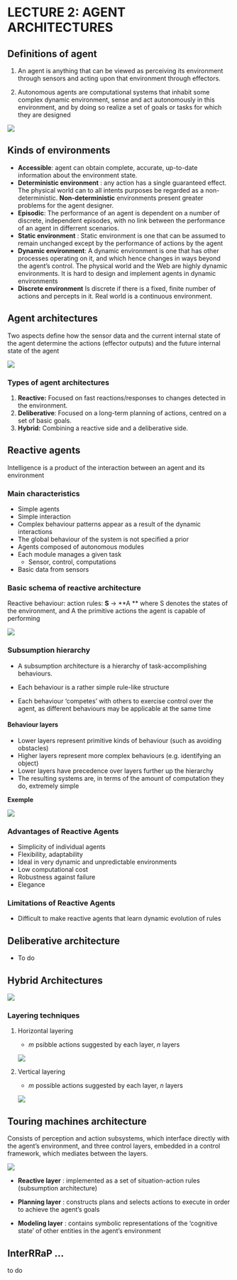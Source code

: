 # LECTURE 2: AGENT ARCHITECTURES

## Definitions of agent

1. An agent is anything that can be viewed as perceiving its environment through sensors and acting upon that environment through effectors.

2. Autonomous agents are computational systems that inhabit some complex dynamic environment, sense and act autonomously in this environment, and by doing so realize a set of goals or tasks for which they are designed

   

![](img/arquitectura_agent.JPG)

## Kinds of environments

* **Accessible**: agent can obtain complete, accurate, up-to-date information about the environment state.
* **Deterministic environment** : any action has a single guaranteed effect. The physical world can to all intents purposes be regarded as a non-deterministic. **Non-deterministic** environments present greater problems for the agent designer. 
* **Episodic**: The performance of an agent is dependent on a number of discrete, independent episodes, with no link between the performance of an agent in differrent scenarios. 
* **Static environment** : Static environment is one that can be assumed to remain unchanged except by the performance of actions by the agent
* **Dynamic environment**: A dynamic environment is one that has other processes operating on it, and which hence changes in ways beyond the agent’s control. The physical world and the Web are highly dynamic environments. It is hard to design and implement agents in dynamic environments
* **Discrete environment** Is discrete if there is a fixed, finite number of actions and percepts in it. Real world is a continuous environment. 

## Agent architectures

Two aspects define how the sensor data and the current internal state of the agent determine the actions (effector outputs) and the future internal state of the agent

![](img/architecture_agent.JPG)

### Types of agent architectures

1. **Reactive:** Focused on fast reactions/responses to changes detected in the environment.
2. **Deliberative**: Focused on a long-term planning of actions, centred on a set of basic goals.
3. **Hybrid:** Combining a reactive side and a deliberative side.



## Reactive agents 

Intelligence is a product of the interaction between an agent and its environment

### Main characteristics

* Simple agents
* Simple interaction
* Complex behaviour patterns appear as a result of the dynamic interactions
* The global behaviour of the system is not specified a prior
* Agents composed of autonomous modules
* Each module manages a given task
  * Sensor, control, computations
* Basic data from sensors

### Basic schema of reactive architecture

Reactive behaviour: action rules: **S** &#8594; **A ** where S denotes the states of the environment, and A the primitive actions the agent is capable of performing

![](img/schema_simple_agent.JPG)

### Subsumption hierarchy

* A subsumption architecture is a hierarchy of task-accomplishing behaviours.

* Each behaviour is a rather simple rule-like structure

* Each behaviour ‘competes’ with others to exercise control over the agent, as different behaviours may be applicable at the same time

#### Behaviour layers

* Lower layers represent primitive kinds of behaviour (such as avoiding obstacles) 
* Higher layers represent more complex behaviours (e.g. identifying an object) 
* Lower layers have precedence over layers further up the hierarchy 
* The resulting systems are, in terms of the amount of computation they do, extremely simple

**Exemple** 

![](img/exemple_behaviourlayers.JPG)



### Advantages of Reactive Agents

* Simplicity of individual agents 
* Flexibility, adaptability 
* Ideal in very dynamic and unpredictable environments
* Low computational cost 
* Robustness against failure
* Elegance

### Limitations of Reactive Agents

* Difficult to make reactive agents that learn dynamic evolution of rules



## Deliberative architecture 

* To do

## Hybrid Architectures

![](img/hybrid_architecture.JPG)

### Layering techniques

1. Horizontal layering

   * *m* psibble actions suggested by each layer, *n* layers

   ![](img/horitzontal_layering.JPG)

2. Vertical layering

   * *m* possible actions suggested by each layer, *n* layers

   ![](img/vertical_layering.JPG)

## Touring machines architecture

Consists of perception and action subsystems, which interface directly with the agent’s environment, and three control layers, embedded in a control framework, which mediates between the layers.

![](img/turing_machine.JPG)

* **Reactive layer** :  implemented as a set of situation-action rules (subsumption architecture)

* **Planning layer** : constructs plans and selects actions to execute in order to achieve the agent’s goals
* **Modeling layer** : contains symbolic representations of the ‘cognitive state’ of other entities in the agent’s environment

## InterRRaP ...

to do